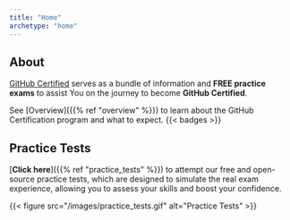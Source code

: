 ```yaml
---
title: "Home"
archetype: "home"
---
```




##  About 

[GitHub Certified](https://githubcertified.com/) serves as a bundle of information and **FREE practice exams** to assist You on the journey to become **GitHub Certified**.

See [Overview]({{% ref "overview" %}}) to learn about the GitHub Certification program and what to expect.
{{< badges >}}

##  Practice Tests

[**Click here**]({{% ref "practice_tests" %}}) to attempt our free and open-source practice tests, which are designed to simulate the real exam experience, allowing you to assess your skills and boost your confidence.

{{< figure src="/images/practice_tests.gif" alt="Practice Tests" >}}
